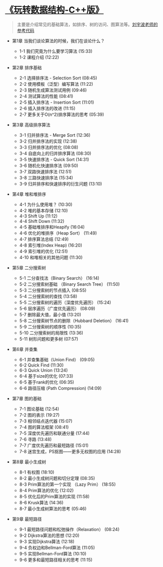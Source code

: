 # [《玩转数据结构-C++版》](https://coding.imooc.com/class/71.html)

> 主要是介绍常见的基础算法，如排序、树的访问、图算法等。[刘宇波老师的参考代码](https://github.com/liuyubobobo/Play-with-Algorithms)


+ 第1章 当我们谈论算法的时候，我们在谈论什么？
  + 1-1 我们究竟为什么要学习算法  (15:33)
  + 1-2 课程介绍  (12:22)

+ 第2章 排序基础
  + 2-1 选择排序法 - Selection Sort  (08:45)
  + 2-2 使用模板（泛型）编写算法  (11:22)
  + 2-3 随机生成算法测试用例  (09:46)
  + 2-4 测试算法的性能  (08:41)
  + 2-5 插入排序法 - Insertion Sort  (11:01)
  + 2-6 插入排序法的改进  (11:15)
  + 2-7 更多关于O(n^2)排序算法的思考  (05:39)

+ 第3章 高级排序算法
  + 3-1 归并排序法 - Merge Sort  (12:36)
  + 3-2 归并排序法的实现  (12:38)
  + 3-3 归并排序法的优化  (08:08)
  + 3-4 自底向上的归并排序算法  (08:30)
  + 3-5 快速排序法 - Quick Sort  (14:31)
  + 3-6 随机化快速排序法  (09:50)
  + 3-7 双路快速排序法  (12:51)
  + 3-8 三路快速排序法  (15:34)
  + 3-9 归并排序和快速排序的衍生问题  (13:10)

+ 第4章 堆和堆排序
  + 4-1 为什么使用堆？  (10:30)
  + 4-2 堆的基本存储  (12:10)
  + 4-3 Shift Up  (11:12)
  + 4-4 Shift Down  (11:32)
  + 4-5 基础堆排序和Heapify  (16:04)
  + 4-6 优化的堆排序（Heap Sort）  (11:49)
  + 4-7 排序算法总结  (12:49)
  + 4-8 索引堆(Index Heap)  (16:20)
  + 4-9 索引堆的优化  (12:51)
  + 4-10 和堆相关的其他问题  (11:30)

+ 第5章 二分搜索树
  + 5-1 二分查找法（Binary Search）  (16:14)
  + 5-2 二分搜索树基础 （Binary Search Tree）  (11:50)
  + 5-3 二分搜索树的节点插入  (08:55)
  + 5-4 二分搜索树的查找  (13:58)
  + 5-5 二分搜索树的遍历（深度优先遍历）  (15:24)
  + 5-6 层序遍历（广度优先遍历）  (08:09)
  + 5-7 删除最大值，最小值  (13:20)
  + 5-8 二分搜索树节点的删除（Hubbard Deletion）  (16:41)
  + 5-9 二分搜索树的顺序性  (10:35)
  + 5-10 二分搜索树的局限性  (13:36)
  + 5-11 树形问题和更多树  (07:57)

+ 第6章 并查集
  + 6-1 并查集基础（Union Find）  (09:05)
  + 6-2 Quick Find  (11:30)
  + 6-3 Quick Union  (13:24)
  + 6-4 基于size的优化  (07:33)
  + 6-5 基于rank的优化  (06:35)
  + 6-6 路径压缩 (Path Compression)  (14:09)

+ 第7章 图的基础
  + 7-1 图论基础  (12:54)
  + 7-2 图的表示  (19:27)
  + 7-3 相邻结点迭代器  (15:07)
  + 7-4 图的算法框架  (08:41)
  + 7-5 深度优先遍历和联通分量  (17:44)
  + 7-6 寻路  (13:48)
  + 7-7 广度优先遍历和最短路径  (15:01)
  + 7-8 迷宫生成，PS抠图——更多无权图的应用  (14:28)

+ 第8章 最小生成树
  + 8-1 有权图  (18:10)
  + 8-2 最小生成树问题和切分定理  (08:35)
  + 8-3 Prim算法的第一个实现 （Lazy Prim）  (18:55)
  + 8-4 Prim算法的优化  (12:02)
  + 8-5 优化后的Prim算法的实现  (11:58)
  + 8-6 Krusk算法  (14:36)
  + 8-7 最小生成树算法的思考  (05:46)

+ 第9章 最短路径
  + 9-1 最短路径问题和松弛操作（Relaxation）  (08:24)
  + 9-2 Dijkstra算法的思想  (12:20)
  + 9-3 实现Dijkstra算法  (12:18)
  + 9-4 负权边和Bellman-Ford算法  (11:05)
  + 9-5 实现Bellman-Ford算法  (10:10)
  + 9-6 更多和最短路径相关的思考  (11:15)
